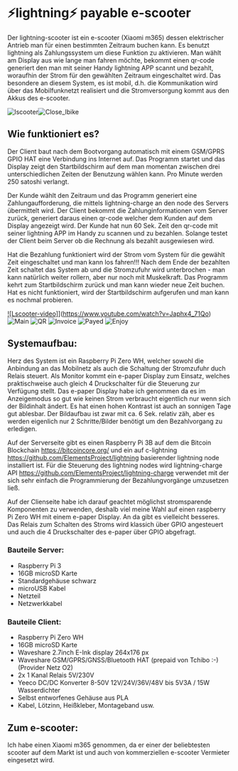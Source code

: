 # ⚡lightning⚡ payable e-scooter

Der lightning-scooter ist ein e-scooter (Xiaomi m365) dessen elektrischer Antrieb man für einen bestimmten Zeitraum buchen kann. 
Es benutzt lightning als Zahlungssystem um diese Funktion zu aktivieren. Man wählt am Display aus wie lange man fahren möchte, 
bekommt einen qr-code generiert den man mit seiner Handy lightning APP scannt und bezahlt, woraufhin der Strom für den gewählten
Zeitraum eingeschaltet wird. Das besondere an diesem System, es ist mobil, d.h. die Kommunikation wird über das Mobilfunknetzt
realisiert und die Stromversorgung kommt aus den Akkus des e-scooter.    

![lscooter](img/1.jpg)![Close_lbike](img/close_lbike.png)


## Wie funktioniert es?

Der Client baut nach dem Bootvorgang automatisch mit einem GSM/GPRS GPIO HAT eine Verbindung ins Internet auf. Das Programm startet
und das Display zeigt den Startbildschirm auf dem man momentan zwischen drei unterschiedlichen Zeiten der Benutzung wählen kann.
Pro Minute werden 250 satoshi verlangt. 

Der Kunde wählt den Zeitraum und das Programm generiert eine Zahlungaufforderung, die mittels lightning-charge an den node des
Servers übermittelt wird. Der Client bekommt die Zahlunginformationen vom Server zurück, generiert daraus einen qr-code welcher
dem Kunden auf dem Display angezeigt wird. Der Kunde hat nun 60 Sek. Zeit den qr-code mit seiner lightning APP im Handy zu scannen
und zu bezahlen. Solange testet der Client beim Server ob die Rechnung als bezahlt ausgewiesen wird.

Hat die Bezahlung funktioniert wird der Strom vom System für die gewählt Zeit eingeschaltet und man kann los fahren!!! 
Nach dem Ende der bezahlten Zeit schaltet das System ab und die Stromzufuhr wird unterbrochen - man kann natürlich weiter rollern,
aber nur noch mit Muskelkraft. Das Programm kehrt zum Startbildschirm zurück und man kann wieder neue Zeit buchen. Hat es nicht 
funktioniert, wird der Startbildschirm aufgerufen und man kann es nochmal probieren.




[![Lscooter-video]](https://img.youtube.com/vi/Japhx4_71Qo/0.jpg)](https://www.youtube.com/watch?v=Japhx4_71Qo)
![Main](img/main.png)
![QR](img/qr.png)
![Invoice](img/invoice.png)
![Payed](img/payed.png)
![Enjoy](img/enjoy.png)

## Systemaufbau:

Herz des System ist ein Raspberry Pi Zero WH, welcher sowohl die Anbindung an das Mobilnetz als auch die Schaltung der 
Stromzufuhr duch Relais steuert. Als Monitor kommt ein e-paper Display zum Einsatz, welches praktischweise auch gleich 
4 Druckschalter für die Steuerung zur Verfügung stellt. Das e-paper Display habe ich genommen da es im Anzeigemodus so gut wie 
keinen Strom verbraucht eigentlich nur wenn sich der Bildinhalt ändert. Es hat einen hohen Kontrast ist auch an sonnigen Tage gut ablesbar. Der Bildaufbau ist zwar mit ca. 6 Sek. relativ zäh, aber es werden eigenlich nur 2 Schritte/Bilder
benötigt um den Bezahlvorgang zu erledigen.  

Auf der Serverseite gibt es einen Raspberry Pi 3B auf dem die Bitcoin Blockchain https://bitcoincore.org/ und ein auf c-lightning https://github.com/ElementsProject/lightning basierender lightning node installiert ist. Für die Steuerung des lightning nodes wird lightning-charge API https://github.com/ElementsProject/lightning-charge verwendet mit der sich sehr einfach die Programmierung der Bezahlungvorgänge umzusetzen ließ.

Auf der Clienseite habe ich darauf geachtet möglichst stromsparende Komponenten zu verwenden, deshalb viel meine Wahl 
auf einen raspberry Pi Zero WH mit einem e-paper Display. An
da gibt es vielleicht besseres. Das Relais zum Schalten des Stroms wird klassich über GPIO angesteuert und auch die 
4 Druckschalter des e-paper über GPIO abgefragt.

### Bauteile Server:
- Raspberry Pi 3
- 16GB microSD Karte
- Standardgehäuse schwarz
- microUSB Kabel
- Netzteil
- Netzwerkkabel

### Bauteile Client:
- Raspberry Pi Zero WH
- 16GB microSD Karte
- Waveshare 2.7inch E-Ink display 264x176 px 
- Waveshare GSM/GPRS/GNSS/Bluetooth HAT
  (prepaid von Tchibo :-) (Provider Netz O2)
- 2x 1 Kanal Relais 5V/230V
- Yeeco DC/DC Konverter 8-50V 12V/24V/36V/48V bis 5V3A / 15W Wasserdichter
- Selbst entworfenes Gehäuse aus PLA
- Kabel, Lötzinn, Heißkleber, Montageband usw.


## Zum e-scooter:

Ich habe einen Xiaomi m365 genommen, da er einer der beliebtesten scooter auf dem Markt ist und auch von kommerziellen e-scooter Vermieter eingesetzt wird.    





